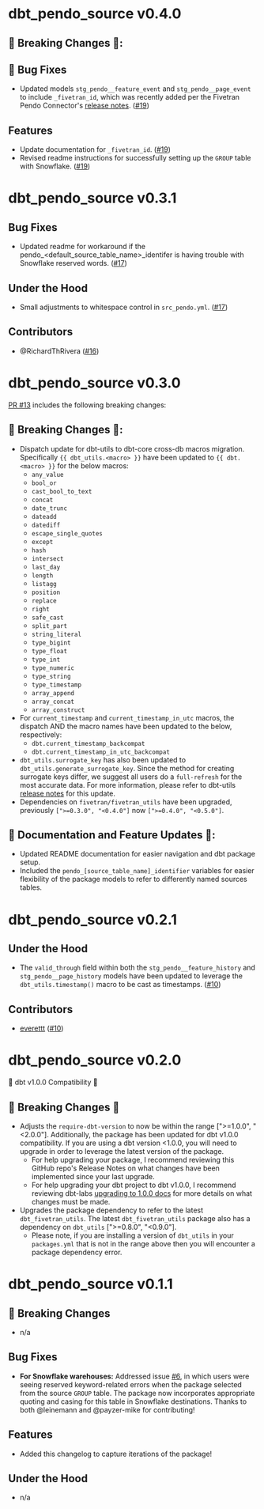 # dbt_pendo_source v0.4.0

## 🚨 Breaking Changes 🚨:
## 🔧 Bug Fixes
- Updated models `stg_pendo__feature_event` and `stg_pendo__page_event` to include `_fivetran_id`, which was recently added per the Fivetran Pendo Connector's [release notes](https://fivetran.com/docs/applications/pendo/changelog#december2022). ([#19](https://github.com/fivetran/dbt_pendo_source/pull/19))

## Features
- Update documentation for `_fivetran_id`. ([#19](https://github.com/fivetran/dbt_pendo_source/pull/19))
- Revised readme instructions for successfully setting up the `GROUP` table with Snowflake. ([#19](https://github.com/fivetran/dbt_pendo_source/pull/19))

# dbt_pendo_source v0.3.1
## Bug Fixes
- Updated readme for workaround if the pendo_<default_source_table_name>_identifer is having trouble with Snowflake reserved words. ([#17](https://github.com/fivetran/dbt_pendo_source/pull/17))
## Under the Hood
- Small adjustments to whitespace control in `src_pendo.yml`. ([#17](https://github.com/fivetran/dbt_pendo_source/pull/17))
## Contributors
- @RichardThRivera ([#16](https://github.com/fivetran/dbt_pendo_source/pull/16))

# dbt_pendo_source v0.3.0
[PR #13](https://github.com/fivetran/dbt_pendo_source/pull/13) includes the following breaking changes:
## 🚨 Breaking Changes 🚨:
- Dispatch update for dbt-utils to dbt-core cross-db macros migration. Specifically `{{ dbt_utils.<macro> }}` have been updated to `{{ dbt.<macro> }}` for the below macros:
    - `any_value`
    - `bool_or`
    - `cast_bool_to_text`
    - `concat`
    - `date_trunc`
    - `dateadd`
    - `datediff`
    - `escape_single_quotes`
    - `except`
    - `hash`
    - `intersect`
    - `last_day`
    - `length`
    - `listagg`
    - `position`
    - `replace`
    - `right`
    - `safe_cast`
    - `split_part`
    - `string_literal`
    - `type_bigint`
    - `type_float`
    - `type_int`
    - `type_numeric`
    - `type_string`
    - `type_timestamp`
    - `array_append`
    - `array_concat`
    - `array_construct`
- For `current_timestamp` and `current_timestamp_in_utc` macros, the dispatch AND the macro names have been updated to the below, respectively:
    - `dbt.current_timestamp_backcompat`
    - `dbt.current_timestamp_in_utc_backcompat`
- `dbt_utils.surrogate_key` has also been updated to `dbt_utils.generate_surrogate_key`. Since the method for creating surrogate keys differ, we suggest all users do a `full-refresh` for the most accurate data. For more information, please refer to dbt-utils [release notes](https://github.com/dbt-labs/dbt-utils/releases) for this update.
- Dependencies on `fivetran/fivetran_utils` have been upgraded, previously `[">=0.3.0", "<0.4.0"]` now `[">=0.4.0", "<0.5.0"]`.
## 🎉 Documentation and Feature Updates 🎉:
- Updated README documentation for easier navigation and dbt package setup.
- Included the `pendo_[source_table_name]_identifier` variables for easier flexibility of the package models to refer to differently named sources tables.

# dbt_pendo_source v0.2.1

## Under the Hood
- The `valid_through` field within both the `stg_pendo__feature_history` and `stg_pendo__page_history` models have been updated to leverage the `dbt_utils.timestamp()` macro to be cast as timestamps. ([#10](https://github.com/fivetran/dbt_pendo_source/pull/10))

## Contributors
- [everettt](https://github.com/everettttt?tab=overview) ([#10](https://github.com/fivetran/dbt_pendo_source/pull/10))

# dbt_pendo_source v0.2.0
🎉 dbt v1.0.0 Compatibility 🎉
## 🚨 Breaking Changes 🚨
- Adjusts the `require-dbt-version` to now be within the range [">=1.0.0", "<2.0.0"]. Additionally, the package has been updated for dbt v1.0.0 compatibility. If you are using a dbt version <1.0.0, you will need to upgrade in order to leverage the latest version of the package.
  - For help upgrading your package, I recommend reviewing this GitHub repo's Release Notes on what changes have been implemented since your last upgrade.
  - For help upgrading your dbt project to dbt v1.0.0, I recommend reviewing dbt-labs [upgrading to 1.0.0 docs](https://docs.getdbt.com/docs/guides/migration-guide/upgrading-to-1-0-0) for more details on what changes must be made.
- Upgrades the package dependency to refer to the latest `dbt_fivetran_utils`. The latest `dbt_fivetran_utils` package also has a dependency on `dbt_utils` [">=0.8.0", "<0.9.0"].
  - Please note, if you are installing a version of `dbt_utils` in your `packages.yml` that is not in the range above then you will encounter a package dependency error.

# dbt_pendo_source v0.1.1

## 🚨 Breaking Changes
- n/a

## Bug Fixes
- **For Snowflake warehouses:** Addressed issue [#6](https://github.com/fivetran/dbt_pendo/issues/6), in which users were seeing reserved keyword-related errors when the package selected from the source `GROUP` table. The package now incorporates appropriate quoting and casing for this table in Snowflake destinations. Thanks to both @leinemann and @payzer-mike for contributing! 

## Features
- Added this changelog to capture iterations of the package!

## Under the Hood
- n/a
